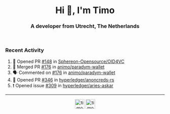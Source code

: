 <h1 align="center">Hi 👋, I'm Timo</h1>
<h3 align="center">A developer from Utrecht, The Netherlands</h3>
<br/>
<!-- https://github.com/rahuldkjain/github-profile-readme-generator --!>

<!--  <p align="left"><img src="https://github-readme-stats.vercel.app/api?username=timoglastra&show_icons=true&count_private=true&" alt="timoglastra" /></p> --!>

<!--
Github language stats
<p align="left"><img src="https://github-readme-stats.vercel.app/api/top-langs/?username=timoglastra&layout=compact" alt="timoglastra" /><p>
-->

<!-- Codestats language stats -->
<!-- <p align="left"><img src="https://codestats-readme.vercel.app/api/top-langs/?username=timoglastra&layout=compact&language_count=12" alt="timoglastra" /><p>    --!>
  
<h3>Recent Activity</h3>

<!--START_SECTION:activity-->
1. 💪 Opened PR [#148](https://github.com/Sphereon-Opensource/OID4VC/pull/148) in [Sphereon-Opensource/OID4VC](https://github.com/Sphereon-Opensource/OID4VC)
2. 🎉 Merged PR [#176](https://github.com/animo/paradym-wallet/pull/176) in [animo/paradym-wallet](https://github.com/animo/paradym-wallet)
3. 🗣 Commented on [#176](https://github.com/animo/paradym-wallet/pull/176#issuecomment-2350692119) in [animo/paradym-wallet](https://github.com/animo/paradym-wallet)
4. 💪 Opened PR [#346](https://github.com/hyperledger/anoncreds-rs/pull/346) in [hyperledger/anoncreds-rs](https://github.com/hyperledger/anoncreds-rs)
5. ❗ Opened issue [#309](https://github.com/hyperledger/aries-askar/issues/309) in [hyperledger/aries-askar](https://github.com/hyperledger/aries-askar)
<!--END_SECTION:activity-->

---

<p align="center">
<a href="https://twitter.com/timoglastra" target="blank"><img align="center" src="https://cdn.jsdelivr.net/npm/simple-icons@3.0.1/icons/twitter.svg" alt="timoglastra" height="30" width="30" /></a>
<a href="https://linkedin.com/in/timoglastra" target="blank"><img align="center" src="https://cdn.jsdelivr.net/npm/simple-icons@3.0.1/icons/linkedin.svg" alt="timoglastra" height="30" width="30" /></a>
</p>



